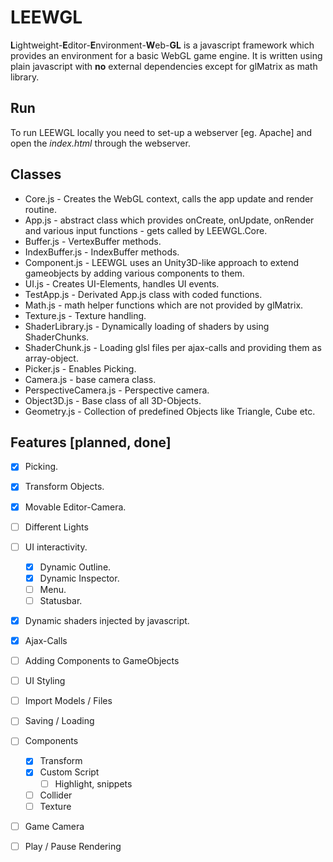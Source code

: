 LEEWGL
======

**L**ightweight-**E**ditor-**E**nvironment-**W**eb-**GL** is a javascript framework which provides an environment for a basic WebGL game engine. 
It is written using plain javascript with **no** external dependencies except for glMatrix as math library.

## Run

To run LEEWGL locally you need to set-up a webserver [eg. Apache] and open the *index.html* through the webserver.

## Classes

- Core.js - Creates the WebGL context, calls the app update and render routine.
- App.js - abstract class which provides onCreate, onUpdate, onRender and various input functions - gets called by LEEWGL.Core.
- Buffer.js - VertexBuffer methods.
- IndexBuffer.js - IndexBuffer methods.
- Component.js - LEEWGL uses an Unity3D-like approach to extend gameobjects by adding various components to them. 
- UI.js - Creates UI-Elements, handles UI events. 
- TestApp.js - Derivated App.js class with coded functions.
- Math.js - math helper functions which are not provided by glMatrix.
- Texture.js - Texture handling.
- ShaderLibrary.js - Dynamically loading of shaders by using ShaderChunks.
- ShaderChunk.js - Loading glsl files per ajax-calls and providing them as array-object.
- Picker.js - Enables Picking.
- Camera.js - base camera class.
- PerspectiveCamera.js - Perspective camera.
- Object3D.js - Base class of all 3D-Objects.
- Geometry.js - Collection of predefined Objects like Triangle, Cube etc.

## Features [planned, done]

- [x] Picking.
- [x] Transform Objects.
- [x] Movable Editor-Camera.
- [ ] Different Lights
- [ ] UI interactivity.
  - [x] Dynamic Outline.
  - [x] Dynamic Inspector.
  - [ ] Menu.
  - [ ] Statusbar.
- [x] Dynamic shaders injected by javascript.
- [x] Ajax-Calls
- [ ] Adding Components to GameObjects
- [ ] UI Styling
- [ ] Import Models / Files
- [ ] Saving / Loading
- [ ] Components
  - [x] Transform
  - [x] Custom Script
    - [ ] Highlight, snippets
  - [ ] Collider
  - [ ] Texture
- [ ] Game Camera
- [ ] Play / Pause Rendering
   
